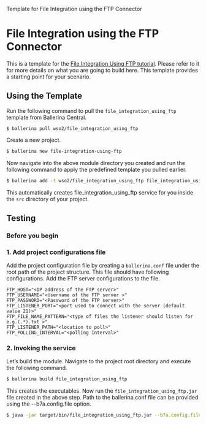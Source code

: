 Template for File Integration using the FTP Connector

# File Integration using the FTP Connector

This is a template for the [File Integration Using FTP tutorial](https://ei.docs.wso2.com/en/7.0.0/ballerina-integrator/learn/tutorials/file-based-integrations/file-integration-using-ftp/1/). Please refer to it for more details on what you are going to build here. This template provides a starting point for your scenario. 

## Using the Template

Run the following command to pull the `file_integration_using_ftp` template from Ballerina Central.

```
$ ballerina pull wso2/file_integration_using_ftp
```

Create a new project.

```bash
$ ballerina new file-integration-using-ftp
```

Now navigate into the above module directory you created and run the following command to apply the predefined template you pulled earlier.

```bash
$ ballerina add -t wso2/file_integration_using_ftp file_integration_using_ftp
```

This automatically creates file_integration_using_ftp service for you inside the `src` directory of your project.  

## Testing

### Before you begin

### 1. Add project configurations file

Add the project configuration file by creating a `ballerina.conf` file under the root path of the project structure. 
This file should have following configurations. Add the FTP server configurations to the file.

```
FTP_HOST="<IP address of the FTP server>"
FTP_USERNAME="<Username of the FTP server >"
FTP_PASSWORD="<Password of the FTP server>"
FTP_LISTENER_PORT="<port used to connect with the server (default value 21)>"
FTP_FILE_NAME_PATTERN="<type of files the listener should listen for e.g.(.*).txt >"
FTP_LISTENER_PATH="<location to poll>"
FTP_POLLING_INTERVAL="<polling interval>"
```

### 2. Invoking the service

Let’s build the module. Navigate to the project root directory and execute the following command.

```bash
$ ballerina build file_integration_using_ftp
```

This creates the executables. Now run the `file_integration_using_ftp.jar` file created in the above step. Path to the ballerina.conf file can be provided using the --b7a.config.file option.

```bash
$ java -jar target/bin/file_integration_using_ftp.jar --b7a.config.file=path/to/ballerina.conf/file
```
